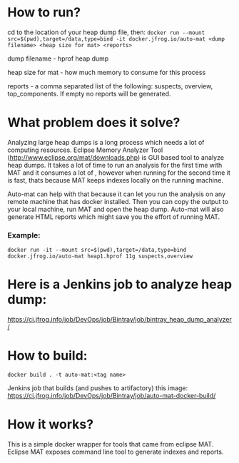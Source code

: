# How to run?
cd to the location of your heap dump file, then:
```docker run --mount src=$(pwd),target=/data,type=bind -it docker.jfrog.io/auto-mat <dump filename> <heap size for mat> <reports>```

dump filename - hprof heap dump

heap size for mat - how much memory to consume for this process

reports - a comma separated list of the following: suspects, overview, top_components. If empty no reports will be generated.

# What problem does it solve?

Analyzing large heap dumps is a long process which needs a lot of computing resources. Eclipse Memory Analyzer Tool (http://www.eclipse.org/mat/downloads.php) is GUI based tool to analyze heap dumps. It takes a lot of time to run an analysis for the first time with MAT and it consumes a lot of , however when running for the second time it is fast, thats because MAT keeps indexes locally on the running machine.

Auto-mat can help with that because it can let you run the analysis on any remote machine that has docker installed. Then you can copy the output to your local machine, run MAT and open the heap dump.
Auto-mat will also generate HTML reports which might save you the effort of running MAT.

### Example:

```docker run -it --mount src=$(pwd),target=/data,type=bind docker.jfrog.io/auto-mat heap1.hprof 11g suspects,overview```

# Here is a Jenkins job to analyze heap dump: 
https://ci.jfrog.info/job/DevOps/job/Bintray/job/bintray_heap_dump_analyzer/

# How to build:

```docker build . -t auto-mat:<tag name>```

Jenkins job that builds (and pushes to artifactory) this image: https://ci.jfrog.info/job/DevOps/job/Bintray/job/auto-mat-docker-build/

# How it works?

This is a simple docker wrapper for tools that came from eclipse MAT. Eclipse MAT exposes command line tool to generate indexes and reports.


